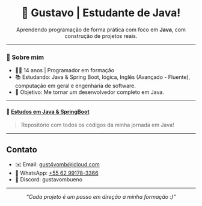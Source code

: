 <h1 align="center">🚀 Gustavo | Estudante de Java!</h1>

<p align="center">
  Aprendendo programação de forma prática com foco em <strong>Java</strong>, com construção de projetos reais.
</p>

---

### 🎯 Sobre mim

- 👨‍💻 14 anos | Programador em formação  
- 📚 Estudando: Java & Spring Boot, lógica, Inglês (Avançado - Fluente), computação em geral e engenharia de software.
- 🧠 Objetivo: Me tornar um desenvolvedor completo em Java.

---

#### 🔹 [Estudos em Java & SpringBoot](https://github.com/devmbueno/estudos-java)
> Repositório com todos os códigos da minha jornada em Java!

---


## Contato

- ✉️ Email: gust4vomb@icloud.com  
- 💬 WhatsApp: [+55 62 99178-3366](https://wa.me/5562991783366)
- 👾 Discord: gustavombueno
---

<p align="center">
  <i>“Cada projeto é um passo em direção a minha formação :)”</i>
</p>
